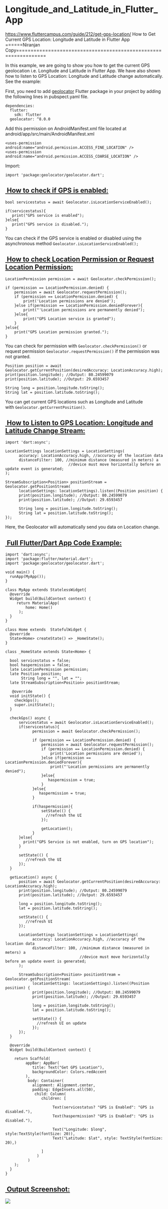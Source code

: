 # Longitude_and_Latitude_in_Flutter_App
 https://www.fluttercampus.com/guide/212/get-gps-location/
How to Get Current GPS Location: Longitude and Latitude in Flutter App
======Niranjan Copy================================================================

In this example, we are going to show you how to get the current GPS geolocation i.e. Longitude and Latitude in Flutter App. We have also shown how to listen to GPS Location: Longitude and Latitude change automatically. See the example:

First, you need to add [geolocator](https://pub.dev/packages/geolocator) Flutter package in your project by adding the following lines in pubspect.yaml file.

```
dependencies:
  flutter:
    sdk: flutter
  geolocator: ^8.0.0
```

Add this permission on AndroidManifest.xml file located at android/app/src/main/AndroidManifest.xml

```
<uses-permission android:name="android.permission.ACCESS_FINE_LOCATION" />
<uses-permission android:name="android.permission.ACCESS_COARSE_LOCATION" />
```

Import:

```
import 'package:geolocator/geolocator.dart';
```

[ How to check if GPS is enabled:](https://www.fluttercampus.com/guide/212/get-gps-location/#how-to-check-if-gps-is-enabled)
----------------------------------------------------------------------------------------------------------------------------

```
bool servicestatus = await Geolocator.isLocationServiceEnabled();

if(servicestatus){
   print("GPS service is enabled");
}else{
   print("GPS service is disabled.");
}
```

You can check if the GPS service is enabled or disabled using the asynchronous method `Geolocator.isLocationServiceEnabled();`

[ How to check Location Permission or Request Location Permission:](https://www.fluttercampus.com/guide/212/get-gps-location/#how-to-check-location-permission-or-request-location-permission)
----------------------------------------------------------------------------------------------------------------------------------------------------------------------------------------------

```
LocationPermission permission = await Geolocator.checkPermission();

if (permission == LocationPermission.denied) {
    permission = await Geolocator.requestPermission();
    if (permission == LocationPermission.denied) {
        print('Location permissions are denied');
    }else if(permission == LocationPermission.deniedForever){
        print("'Location permissions are permanently denied");
    }else{
        print("GPS Location service is granted");
    }
}else{
    print("GPS Location permission granted.");
}
```

You can check for permission with `Geolocator.checkPermission()` or request permission `Geolocator.requestPermission()` if the permission was not granted.

```
Position position = await Geolocator.getCurrentPosition(desiredAccuracy: LocationAccuracy.high);
print(position.longitude); //Output: 80.24599079
print(position.latitude); //Output: 29.6593457

String long = position.longitude.toString();
String lat = position.latitude.toString();
```

You can get current GPS locations such as Longitude and Latitude with `Geolocator.getCurrentPosition()`.

[ How to Listen to GPS Location: Longitude and Latitude Change Stream:](https://www.fluttercampus.com/guide/212/get-gps-location/#how-to-listen-to-gps-location-longitude-and-latitude-change-stream)
-----------------------------------------------------------------------------------------------------------------------------------------------------------------------------------------------------

```
import 'dart:async';
```

```
LocationSettings locationSettings = LocationSettings(
      accuracy: LocationAccuracy.high, //accuracy of the location data
      distanceFilter: 100, //minimum distance (measured in meters) a
                            //device must move horizontally before an update event is generated;
);

StreamSubscription<Position> positionStream = Geolocator.getPositionStream(
      locationSettings: locationSettings).listen((Position position) {
      print(position.longitude); //Output: 80.24599079
      print(position.latitude); //Output: 29.6593457

      String long = position.longitude.toString();
      String lat = position.latitude.toString();
});
```

Here, the Geolocator will automatically send you data on Location change. 

[ Full Flutter/Dart App Code Example:](https://www.fluttercampus.com/guide/212/get-gps-location/#full-flutter-dart-app-code-example)
------------------------------------------------------------------------------------------------------------------------------------

```
import 'dart:async';
import 'package:flutter/material.dart';
import 'package:geolocator/geolocator.dart';

void main() {
  runApp(MyApp());
}

class MyApp extends StatelessWidget{
  @override
  Widget build(BuildContext context) {
     return MaterialApp(
         home: Home()
      );
  }
}

class Home extends  StatefulWidget {
  @override
  State<Home> createState() => _HomeState();
}

class _HomeState extends State<Home> {

  bool servicestatus = false;
  bool haspermission = false;
  late LocationPermission permission;
  late Position position;
       String long = "", lat = "";
  late StreamSubscription<Position> positionStream;

   @override
  void initState() {
    checkGps();
    super.initState();
  }

  checkGps() async {
      servicestatus = await Geolocator.isLocationServiceEnabled();
      if(servicestatus){
            permission = await Geolocator.checkPermission();

            if (permission == LocationPermission.denied) {
                permission = await Geolocator.requestPermission();
                if (permission == LocationPermission.denied) {
                    print('Location permissions are denied');
                }else if(permission == LocationPermission.deniedForever){
                    print("'Location permissions are permanently denied");
                }else{
                   haspermission = true;
                }
            }else{
               haspermission = true;
            }

            if(haspermission){
                setState(() {
                  //refresh the UI
                });

                getLocation();
            }
      }else{
        print("GPS Service is not enabled, turn on GPS location");
      }

      setState(() {
         //refresh the UI
      });
  }

  getLocation() async {
      position = await Geolocator.getCurrentPosition(desiredAccuracy: LocationAccuracy.high);
      print(position.longitude); //Output: 80.24599079
      print(position.latitude); //Output: 29.6593457

      long = position.longitude.toString();
      lat = position.latitude.toString();

      setState(() {
         //refresh UI
      });

      LocationSettings locationSettings = LocationSettings(
            accuracy: LocationAccuracy.high, //accuracy of the location data
            distanceFilter: 100, //minimum distance (measured in meters) a
                                 //device must move horizontally before an update event is generated;
      );

      StreamSubscription<Position> positionStream = Geolocator.getPositionStream(
            locationSettings: locationSettings).listen((Position position) {
            print(position.longitude); //Output: 80.24599079
            print(position.latitude); //Output: 29.6593457

            long = position.longitude.toString();
            lat = position.latitude.toString();

            setState(() {
              //refresh UI on update
            });
      });
  }

  @override
  Widget build(BuildContext context) {

    return Scaffold(
         appBar: AppBar(
            title: Text("Get GPS Location"),
            backgroundColor: Colors.redAccent
         ),
          body: Container(
            alignment: Alignment.center,
            padding: EdgeInsets.all(50),
             child: Column(
                children: [

                     Text(servicestatus? "GPS is Enabled": "GPS is disabled."),
                     Text(haspermission? "GPS is Enabled": "GPS is disabled."),

                     Text("Longitude: $long", style:TextStyle(fontSize: 20)),
                     Text("Latitude: $lat", style: TextStyle(fontSize: 20),)

                ]
              )
          )
    );
  }
}
```

[ Output Screenshot:](https://www.fluttercampus.com/guide/212/get-gps-location/#output-screenshot)
--------------------------------------------------------------------------------------------------

![](https://www.fluttercampus.com/img/uploads/web/2021/12/afdec7005cc9f14302cd0474fd0f3c96.webp)

